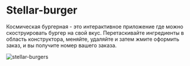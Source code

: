 # Stellar-burger

Космическая бургерная - это интерактивное приложение где можно скоструировать бургер на свой вкус. Перетаскивайте ингредиенты в область конструктора, меняйте, удаляйте и затем жмите оформить заказ, и вы получите номер вашего заказа.

<img src="https://github.com/G28XYZ/G28XYZ/blob/main/images/Frame_5_1618586219.png" alt="stellar-burgers">
